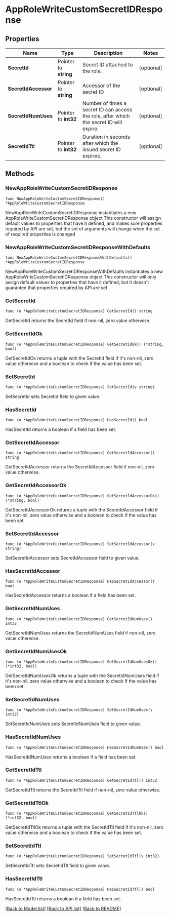 # AppRoleWriteCustomSecretIDResponse

## Properties

Name | Type | Description | Notes
------------ | ------------- | ------------- | -------------
**SecretId** | Pointer to **string** | Secret ID attached to the role. | [optional] 
**SecretIdAccessor** | Pointer to **string** | Accessor of the secret ID | [optional] 
**SecretIdNumUses** | Pointer to **int32** | Number of times a secret ID can access the role, after which the secret ID will expire. | [optional] 
**SecretIdTtl** | Pointer to **int32** | Duration in seconds after which the issued secret ID expires. | [optional] 

## Methods

### NewAppRoleWriteCustomSecretIDResponse

`func NewAppRoleWriteCustomSecretIDResponse() *AppRoleWriteCustomSecretIDResponse`

NewAppRoleWriteCustomSecretIDResponse instantiates a new AppRoleWriteCustomSecretIDResponse object
This constructor will assign default values to properties that have it defined,
and makes sure properties required by API are set, but the set of arguments
will change when the set of required properties is changed

### NewAppRoleWriteCustomSecretIDResponseWithDefaults

`func NewAppRoleWriteCustomSecretIDResponseWithDefaults() *AppRoleWriteCustomSecretIDResponse`

NewAppRoleWriteCustomSecretIDResponseWithDefaults instantiates a new AppRoleWriteCustomSecretIDResponse object
This constructor will only assign default values to properties that have it defined,
but it doesn't guarantee that properties required by API are set

### GetSecretId

`func (o *AppRoleWriteCustomSecretIDResponse) GetSecretId() string`

GetSecretId returns the SecretId field if non-nil, zero value otherwise.

### GetSecretIdOk

`func (o *AppRoleWriteCustomSecretIDResponse) GetSecretIdOk() (*string, bool)`

GetSecretIdOk returns a tuple with the SecretId field if it's non-nil, zero value otherwise
and a boolean to check if the value has been set.

### SetSecretId

`func (o *AppRoleWriteCustomSecretIDResponse) SetSecretId(v string)`

SetSecretId sets SecretId field to given value.

### HasSecretId

`func (o *AppRoleWriteCustomSecretIDResponse) HasSecretId() bool`

HasSecretId returns a boolean if a field has been set.

### GetSecretIdAccessor

`func (o *AppRoleWriteCustomSecretIDResponse) GetSecretIdAccessor() string`

GetSecretIdAccessor returns the SecretIdAccessor field if non-nil, zero value otherwise.

### GetSecretIdAccessorOk

`func (o *AppRoleWriteCustomSecretIDResponse) GetSecretIdAccessorOk() (*string, bool)`

GetSecretIdAccessorOk returns a tuple with the SecretIdAccessor field if it's non-nil, zero value otherwise
and a boolean to check if the value has been set.

### SetSecretIdAccessor

`func (o *AppRoleWriteCustomSecretIDResponse) SetSecretIdAccessor(v string)`

SetSecretIdAccessor sets SecretIdAccessor field to given value.

### HasSecretIdAccessor

`func (o *AppRoleWriteCustomSecretIDResponse) HasSecretIdAccessor() bool`

HasSecretIdAccessor returns a boolean if a field has been set.

### GetSecretIdNumUses

`func (o *AppRoleWriteCustomSecretIDResponse) GetSecretIdNumUses() int32`

GetSecretIdNumUses returns the SecretIdNumUses field if non-nil, zero value otherwise.

### GetSecretIdNumUsesOk

`func (o *AppRoleWriteCustomSecretIDResponse) GetSecretIdNumUsesOk() (*int32, bool)`

GetSecretIdNumUsesOk returns a tuple with the SecretIdNumUses field if it's non-nil, zero value otherwise
and a boolean to check if the value has been set.

### SetSecretIdNumUses

`func (o *AppRoleWriteCustomSecretIDResponse) SetSecretIdNumUses(v int32)`

SetSecretIdNumUses sets SecretIdNumUses field to given value.

### HasSecretIdNumUses

`func (o *AppRoleWriteCustomSecretIDResponse) HasSecretIdNumUses() bool`

HasSecretIdNumUses returns a boolean if a field has been set.

### GetSecretIdTtl

`func (o *AppRoleWriteCustomSecretIDResponse) GetSecretIdTtl() int32`

GetSecretIdTtl returns the SecretIdTtl field if non-nil, zero value otherwise.

### GetSecretIdTtlOk

`func (o *AppRoleWriteCustomSecretIDResponse) GetSecretIdTtlOk() (*int32, bool)`

GetSecretIdTtlOk returns a tuple with the SecretIdTtl field if it's non-nil, zero value otherwise
and a boolean to check if the value has been set.

### SetSecretIdTtl

`func (o *AppRoleWriteCustomSecretIDResponse) SetSecretIdTtl(v int32)`

SetSecretIdTtl sets SecretIdTtl field to given value.

### HasSecretIdTtl

`func (o *AppRoleWriteCustomSecretIDResponse) HasSecretIdTtl() bool`

HasSecretIdTtl returns a boolean if a field has been set.


[[Back to Model list]](../README.md#documentation-for-models) [[Back to API list]](../README.md#documentation-for-api-endpoints) [[Back to README]](../README.md)


